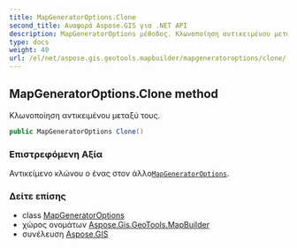```yaml
---
title: MapGeneratorOptions.Clone
second_title: Αναφορά Aspose.GIS για .NET API
description: MapGeneratorOptions μέθοδος. Κλωνοποίηση αντικειμένου μεταξύ τους.
type: docs
weight: 40
url: /el/net/aspose.gis.geotools.mapbuilder/mapgeneratoroptions/clone/
---
```

## MapGeneratorOptions.Clone method

Κλωνοποίηση αντικειμένου μεταξύ τους.

```csharp
public MapGeneratorOptions Clone()
```

### Επιστρεφόμενη Αξία

Αντικείμενο κλώνου ο ένας στον άλλο[`MapGeneratorOptions`](../).

### Δείτε επίσης

* class [MapGeneratorOptions](../)
* χώρος ονομάτων [Aspose.Gis.GeoTools.MapBuilder](../../mapgeneratoroptions/)
* συνέλευση [Aspose.GIS](../../../)


